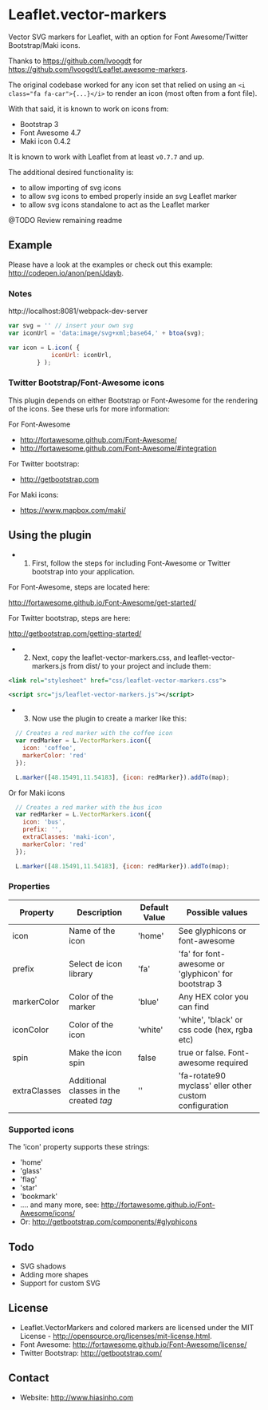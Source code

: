 Leaflet.vector-markers
======================

Vector SVG markers for Leaflet, with an option for Font Awesome/Twitter Bootstrap/Maki icons.

Thanks to https://github.com/lvoogdt for https://github.com/lvoogdt/Leaflet.awesome-markers.

The original codebase worked for any icon set that relied on using an `<i class="fa fa-car">{...}</i>` to render an icon (most often from a font file). 

With that said, it is known to work on icons from:
- Bootstrap 3
- Font Awesome 4.7
- Maki icon 0.4.2

It is known to work with Leaflet from at least `v0.7.7` and up.

The additional desired functionality is:
 
* to allow importing of svg icons
* to allow svg icons to embed properly inside an svg Leaflet marker
* to allow svg icons standalone to act as the Leaflet marker


@TODO Review remaining readme

## Example

Please have a look at the examples or check out this example: http://codepen.io/anon/pen/Jdayb.


### Notes

http://localhost:8081/webpack-dev-server

```js
var svg = '' // insert your own svg
var iconUrl = 'data:image/svg+xml;base64,' + btoa(svg);

var icon = L.icon( {
            iconUrl: iconUrl,
        } );
```

### Twitter Bootstrap/Font-Awesome icons
This plugin depends on either Bootstrap or Font-Awesome for the rendering of the icons. See these urls for more information:

For Font-Awesome
- http://fortawesome.github.com/Font-Awesome/
- http://fortawesome.github.com/Font-Awesome/#integration

For Twitter bootstrap:
- http://getbootstrap.com

For Maki icons:
- https://www.mapbox.com/maki/

## Using the plugin
- 1) First, follow the steps for including Font-Awesome or Twitter bootstrap into your application.

For Font-Awesome, steps are located here:

http://fortawesome.github.io/Font-Awesome/get-started/

For Twitter bootstrap, steps are here:

http://getbootstrap.com/getting-started/


- 2) Next, copy the leaflet-vector-markers.css, and leaflet-vector-markers.js from dist/ to your project and include them:
````xml
<link rel="stylesheet" href="css/leaflet-vector-markers.css">
````
````xml
<script src="js/leaflet-vector-markers.js"></script>
````

- 3) Now use the plugin to create a marker like this:
````js
  // Creates a red marker with the coffee icon
  var redMarker = L.VectorMarkers.icon({
    icon: 'coffee',
    markerColor: 'red'
  });

  L.marker([48.15491,11.54183], {icon: redMarker}).addTo(map);
````

Or for Maki icons

````js
  // Creates a red marker with the bus icon
  var redMarker = L.VectorMarkers.icon({
    icon: 'bus',
    prefix: '',
    extraClasses: 'maki-icon',
    markerColor: 'red'
  });

  L.marker([48.15491,11.54183], {icon: redMarker}).addTo(map);
````

### Properties

| Property        | Description            | Default Value | Possible  values                                     |
| --------------- | ---------------------- | ------------- | ---------------------------------------------------- |
| icon            | Name of the icon       | 'home'        | See glyphicons or font-awesome                       |
| prefix          | Select de icon library | 'fa'          | 'fa' for font-awesome or 'glyphicon' for bootstrap 3 |
| markerColor     | Color of the marker    | 'blue'        | Any HEX color you can find                           |
| iconColor       | Color of the icon      | 'white'       | 'white', 'black' or css code (hex, rgba etc) |
| spin            | Make the icon spin     | false         | true or false. Font-awesome required |
| extraClasses    | Additional classes in the created <i> tag | '' | 'fa-rotate90 myclass' eller other custom configuration |


### Supported icons
The 'icon' property supports these strings:
- 'home'
- 'glass'
- 'flag'
- 'star'
- 'bookmark'
- .... and many more, see: http://fortawesome.github.io/Font-Awesome/icons/
- Or: http://getbootstrap.com/components/#glyphicons

## Todo
- SVG shadows
- Adding more shapes
- Support for custom SVG

## License
- Leaflet.VectorMarkers and colored markers are licensed under the MIT License - http://opensource.org/licenses/mit-license.html.
- Font Awesome: http://fortawesome.github.io/Font-Awesome/license/
- Twitter Bootstrap: http://getbootstrap.com/

## Contact
- Website: http://www.hiasinho.com

